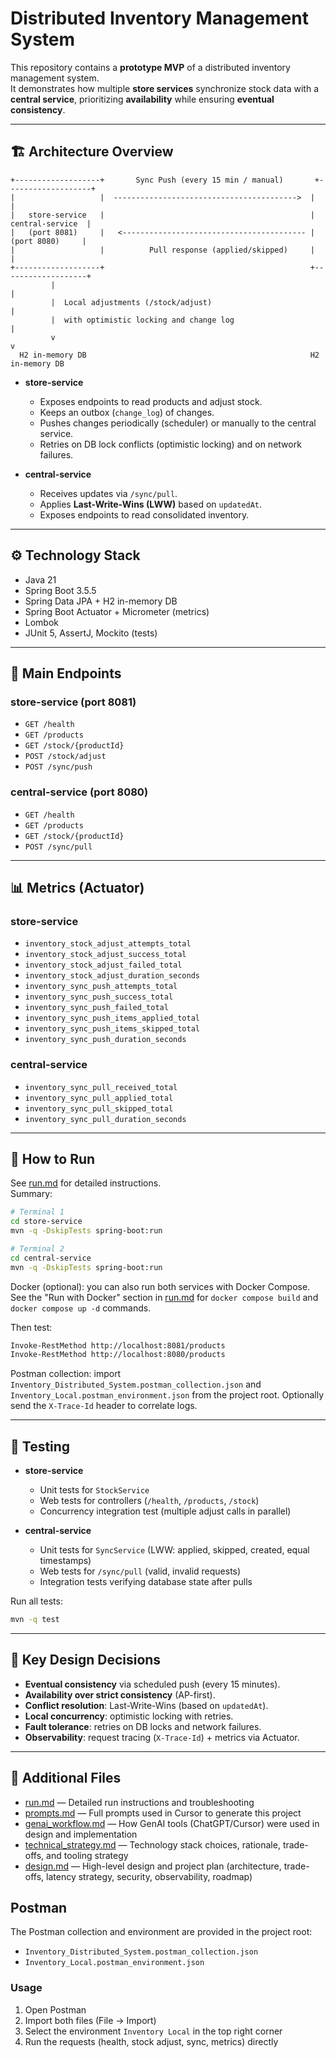 # Distributed Inventory Management System

This repository contains a **prototype MVP** of a distributed inventory management system.  
It demonstrates how multiple **store services** synchronize stock data with a **central service**, prioritizing **availability** while ensuring **eventual consistency**.

---

## 🏗 Architecture Overview

```
+-------------------+       Sync Push (every 15 min / manual)       +-------------------+
|                   |  ----------------------------------------->  |                   |
|   store-service   |                                              |  central-service  |
|   (port 8081)     |   <----------------------------------------- |   (port 8080)     |
|                   |          Pull response (applied/skipped)     |                   |
+-------------------+                                              +-------------------+
         |                                                                 |
         |  Local adjustments (/stock/adjust)                              | 
         |  with optimistic locking and change log                         |
         v                                                                 v
  H2 in-memory DB                                                  H2 in-memory DB
```

- **store-service**
  - Exposes endpoints to read products and adjust stock.
  - Keeps an outbox (`change_log`) of changes.
  - Pushes changes periodically (scheduler) or manually to the central service.
  - Retries on DB lock conflicts (optimistic locking) and on network failures.

- **central-service**
  - Receives updates via `/sync/pull`.
  - Applies **Last-Write-Wins (LWW)** based on `updatedAt`.
  - Exposes endpoints to read consolidated inventory.

---

## ⚙️ Technology Stack
- Java 21
- Spring Boot 3.5.5
- Spring Data JPA + H2 in-memory DB
- Spring Boot Actuator + Micrometer (metrics)
- Lombok
- JUnit 5, AssertJ, Mockito (tests)

---

## 📡 Main Endpoints

### store-service (port 8081)
- `GET /health`
- `GET /products`
- `GET /stock/{productId}`
- `POST /stock/adjust`
- `POST /sync/push`

### central-service (port 8080)
- `GET /health`
- `GET /products`
- `GET /stock/{productId}`
- `POST /sync/pull`

---

## 📊 Metrics (Actuator)

### store-service
- `inventory_stock_adjust_attempts_total`
- `inventory_stock_adjust_success_total`
- `inventory_stock_adjust_failed_total`
- `inventory_stock_adjust_duration_seconds`
- `inventory_sync_push_attempts_total`
- `inventory_sync_push_success_total`
- `inventory_sync_push_failed_total`
- `inventory_sync_push_items_applied_total`
- `inventory_sync_push_items_skipped_total`
- `inventory_sync_push_duration_seconds`

### central-service
- `inventory_sync_pull_received_total`
- `inventory_sync_pull_applied_total`
- `inventory_sync_pull_skipped_total`
- `inventory_sync_pull_duration_seconds`

---

## 🚀 How to Run

See [run.md](./run.md) for detailed instructions.  
Summary:

```bash
# Terminal 1
cd store-service
mvn -q -DskipTests spring-boot:run

# Terminal 2
cd central-service
mvn -q -DskipTests spring-boot:run
```

Docker (optional): you can also run both services with Docker Compose. See the "Run with Docker" section in [run.md](./run.md) for `docker compose build` and `docker compose up -d` commands.

Then test:
```bash
Invoke-RestMethod http://localhost:8081/products
Invoke-RestMethod http://localhost:8080/products
```

Postman collection: import `Inventory_Distributed_System.postman_collection.json` and `Inventory_Local.postman_environment.json` from the project root. Optionally send the `X-Trace-Id` header to correlate logs.

---

## 🧪 Testing

- **store-service**
  - Unit tests for `StockService`
  - Web tests for controllers (`/health`, `/products`, `/stock`)
  - Concurrency integration test (multiple adjust calls in parallel)

- **central-service**
  - Unit tests for `SyncService` (LWW: applied, skipped, created, equal timestamps)
  - Web tests for `/sync/pull` (valid, invalid requests)
  - Integration tests verifying database state after pulls

Run all tests:
```bash
mvn -q test
```

---

## 🔑 Key Design Decisions
- **Eventual consistency** via scheduled push (every 15 minutes).
- **Availability over strict consistency** (AP-first).
- **Conflict resolution**: Last-Write-Wins (based on `updatedAt`).
- **Local concurrency**: optimistic locking with retries.
- **Fault tolerance**: retries on DB locks and network failures.
- **Observability**: request tracing (`X-Trace-Id`) + metrics via Actuator.

---

## 📂 Additional Files
- [run.md](./run.md) — Detailed run instructions and troubleshooting
- [prompts.md](./docs/prompts.md) — Full prompts used in Cursor to generate this project
- [genai_workflow.md](./docs/genai_workflow.md) — How GenAI tools (ChatGPT/Cursor) were used in design and implementation
- [technical_strategy.md](./docs/technical_strategy.md) — Technology stack choices, rationale, trade-offs, and tooling strategy
- [design.md](./docs/design.md) — High-level design and project plan (architecture, trade-offs, latency strategy, security, observability, roadmap)

## Postman

The Postman collection and environment are provided in the project root:

- `Inventory_Distributed_System.postman_collection.json`
- `Inventory_Local.postman_environment.json`

### Usage
1. Open Postman
2. Import both files (File → Import)
3. Select the environment `Inventory Local` in the top right corner
4. Run the requests (health, stock adjust, sync, metrics) directly
